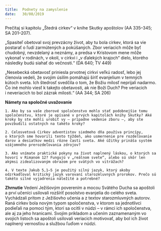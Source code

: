 ```yaml
---
title:  Podnety na zamyslenie
date:   30/08/2019
---
```


Prečítaj si kapitolu „Štedrá cirkev“ v knihe Skutky apoštolov (AA 335–345; SA 201–207).

„Spasiteľ obetoval svoj prevzácny život, aby tu bola cirkev, ktorá sa vie postarať o ľudí zarmútených a pokúšaných. Zbor veriacich môže byť chudobný, nevzdelaný a neznámy, a predsa v Kristovom mene môže vykonať v rodinách, v okolí, v cirkvi i „v ďalekých krajoch“ dielo, ktorého následky budú siahať do večnosti.“ (DA 640; TV 449)

„Nesebecká obetavosť priniesla prvotnej cirkvi veľkú radosť, lebo jej členovia vedeli, že svojím úsilím pomáhajú šíriť evanjelium v temných kútoch sveta. Ich štedrosť svedčila o tom, že Božiu milosť neprijali nadarmo. Čo iné mohlo viesť k takejto obetavosti, ak nie Boží Duch? Pre veriacich i neveriacich to bol zázrak milosti.“ (AA 344; SA 206)

**Námety na spoločné uvažovanie**

`1.	Ako by sa vaše zborové spoločenstvo mohlo stať podobnejšie tomu spoločenstvu, ktoré je opísané v prvých kapitolách knihy Skutky? Aké kroky by ste mohli urobiť vy – prípadne vedenie zboru –, aby ste povzbudili ostatných na takéto kroky?`

`2.	Celosvetová Cirkev adventistov siedmeho dňa používa princípy, o ktorých sme hovorili tento týždeň, ako usmernenie pre rozdeľovanie darov a desiatkov medzi rôzne časti sveta. Aké úžitky prináša systém vzájomného prerozdeľovania zdrojov?`

`3.	Ako vnímate praktické pokyny na život naplnený láskou, o ktorých sa hovorí v Rimanom 12? Fungujú v „reálnom svete“, alebo sú skôr len akýmsi zidealizovaným obrazom pre svätých vo vitrážach?`

`4.	V texte Jakub 5,1–5 je použitý silný jazyk, ktorý akoby odzrkadľoval kritický jazyk varovaní starozmluvných prorokov. Prečo sú takéto silné vyjadrenia náležité a potrebné?`

**Zhrnutie** Vedení Ježišovým poverením a mocou Svätého Ducha sa apoštoli a prví učeníci usilovali rozšíriť posolstvo evanjelia do celého sveta. Vychádzali pritom z Ježišovho učenia a z textov starozmluvných autorov. Raná cirkev bola novým typom spoločenstva, v ktorom sa jednotlivci podieľali na pomoci tým, ktorí sa ocitli v núdzi – v rámci ich spoločenstva, ale aj za jeho hranicami. Svojím príkladom a učením zaznamenaným vo svojich listoch sa apoštoli usilovali veriacich motivovať, aby bol ich život naplnený vernosťou a službou ľuďom v núdzi.